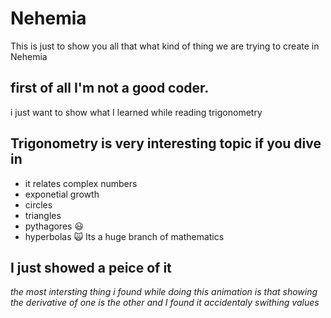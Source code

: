 # Nehemia
This is just to show you all that what kind of thing we are trying to create in Nehemia

## first of all I'm not a good coder.
 i just want to show what I learned while reading trigonometry
 ## Trigonometry is very interesting topic if you dive in 
 - it relates complex numbers
 - exponetial growth
 - circles
 - triangles
 - pythagores 😃
 - hyperbolas 🙀  Its a huge branch of mathematics
## I just showed a peice of it


*the most intersting thing i found while doing this animation is that showing the derivative of one is the other and I found it accidentaly swithing values*
